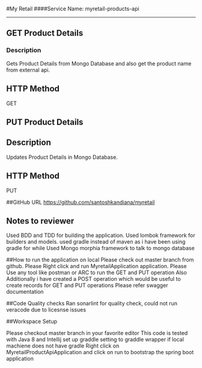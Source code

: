 #My Retail
####Service Name: myretail-products-api

---
## GET Product Details
### Description
Gets Product Details from Mongo Database and also get the product name from external api.

## HTTP Method
GET

## PUT Product Details
## Description
Updates Product Details in Mongo Database.

## HTTP Method
PUT

##GitHub URL
https://github.com/santoshkandiana/myretail

## Notes to reviewer

Used BDD and TDD for building the application.
Used lombok framework for builders and models.
used gradle instead of maven as i have been using gradle for while
Used Mongo morphia framework to talk to mongo database


##How to run the application on local
Please check out master branch from github.
Please Right click and run MyretailApplication application.
Please Use any tool like postman or ARC to run the GET and PUT operation
Also Additionally i have created a POST operation which would be useful to create records for GET and PUT operations
Please refer swagger documentation

##Code Quality checks
Ran sonarlint for quality check, could not run veracode due to licesnse issues

##Workspace Setup

Please checkout master branch in your favorite editor
This code is tested with Java 8 and Intellij
set up graddle setting to graddle wrapper if local machiene does not have gradle
Right click on MyretailProductApiApplication and click on run to bootstrap the spring boot application
 
 
 